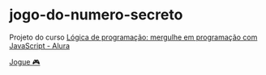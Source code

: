 # jogo-do-numero-secreto
Projeto do curso [Lógica de programação: mergulhe em programação com JavaScript - Alura](https://cursos.alura.com.br/course/logica-programacao-mergulhe-programacao-javascript)


[Jogue 🎮]([https://exemplo.com/](https://jogo-do-numero-secreto-chi-topaz.vercel.app/)https://jogo-do-numero-secreto-chi-topaz.vercel.app/)
